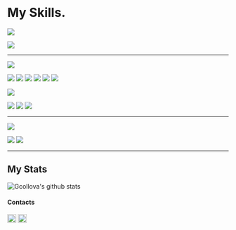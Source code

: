 


<div>
 <br>
<p align="center">
   <h1>My Skills.</h1> 
  <p><img src="https://img.shields.io/badge/Programming Languages%20-0D1117.svg?&style=for-the-badge"/></p> 
  <img src="https://img.shields.io/badge/javascript%20-0D1117.svg?&style=for-the-badge&logo=javascript&logoColor=yellow"/> <hr>
  
   <p><img src="https://img.shields.io/badge/Frameworks & Libraries%20-0D1117.svg?&style=for-the-badge"/></p>
 <img src="https://img.shields.io/badge/Bootstrap%20-0D1117.svg?&style=for-the-badge&logo=bootstrap&logoColor=purple"/>
  <img src="https://img.shields.io/badge/express.js%20-0D1117.svg?&style=for-the-badge&logo=express&logoColor=c76494"/>   
  <img src="https://img.shields.io/badge/NEXT%20-0D1117.svg?&style=for-the-badge&logo=next.js&logoColor=white"/>  
 <img src="https://img.shields.io/badge/node.js%20-0D1117.svg?&style=for-the-badge&logo=node.js&logoColor=green"/>
  <img src="https://img.shields.io/badge/react%20-0D1117.svg?&style=for-the-badge&logo=react&logoColor=blue"/>
 
 <img src="https://img.shields.io/badge/Redux%20-0D1117.svg?&style=for-the-badge&logo=redux&logoColor=purple"/>
  
  
  <p><img src="https://img.shields.io/badge/Markup & Style%20-0D1117.svg?&style=for-the-badge"/></p>
  <img src="https://img.shields.io/badge/CSS%20-0D1117.svg?&style=for-the-badge&logo=CSS3&logoColor=2a8bd3"/> 
  <img src="https://img.shields.io/badge/HTML%20-0D1117.svg?&style=for-the-badge&logo=HTML5&logoColor=orange"/> 
  <img src="https://img.shields.io/badge/SASS%20-0D1117.svg?&style=for-the-badge&logo=SASS&logoColor=c76494"/> 
   <hr> 
  <p><img src="https://img.shields.io/badge/Tool%20-0D1117.svg?&style=for-the-badge"/></p>
  <img src="https://img.shields.io/badge/MongoDB%20-0D1117.svg?&style=for-the-badge&logo=mongoDB&logoColor=green"/>
  <img src="https://img.shields.io/badge/Visual Studio Code%20-0D1117.svg?&style=for-the-badge&logo=visualstudiocode&logoColor=blue"/><hr>
 
   
   

</div>

## My Stats
![Gcollova's github stats](https://github-readme-stats.vercel.app/api?username=Gcollova&show_icons=true&theme=highcontrast)

<p align="center">
<h4>Contacts</h4>
<a href="https://www.linkedin.com/in/giorgio-collov%C3%A0-2b3489223/" target="_blank"><img align="center" src="https://cdn.jsdelivr.net/npm/simple-icons@3.0.1/icons/linkedin.svg" alt="dephraiim" height="20" width="20" /></a>
<a href="https://www.instagram.com/giorgio_collova/"><img align="center" src="https://cdn.jsdelivr.net/npm/simple-icons@3.0.1/icons/instagram.svg" alt="dephraiim" height="20" width="20" /></a> 
</p>
